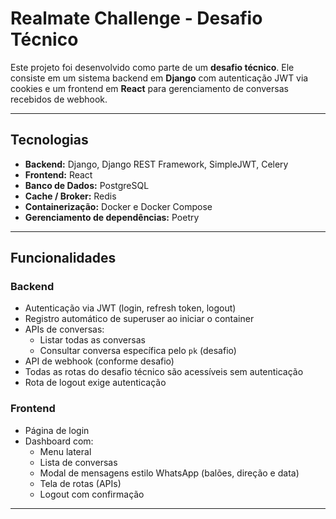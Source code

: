 # Realmate Challenge - Desafio Técnico

Este projeto foi desenvolvido como parte de um **desafio técnico**. Ele consiste em um sistema backend em **Django** com autenticação JWT via cookies e um frontend em **React** para gerenciamento de conversas recebidos de webhook.

---

## Tecnologias

- **Backend:** Django, Django REST Framework, SimpleJWT, Celery
- **Frontend:** React
- **Banco de Dados:** PostgreSQL
- **Cache / Broker:** Redis
- **Containerização:** Docker e Docker Compose
- **Gerenciamento de dependências:** Poetry

---

## Funcionalidades

### Backend

- Autenticação via JWT (login, refresh token, logout)
- Registro automático de superuser ao iniciar o container
- APIs de conversas:
  - Listar todas as conversas
  - Consultar conversa específica pelo `pk` (desafio)
- API de webhook (conforme desafio)
- Todas as rotas do desafio técnico são acessíveis sem autenticação
- Rota de logout exige autenticação

### Frontend

- Página de login
- Dashboard com:
  - Menu lateral
  - Lista de conversas
  - Modal de mensagens estilo WhatsApp (balões, direção e data)
  - Tela de rotas (APIs)
  - Logout com confirmação

---
